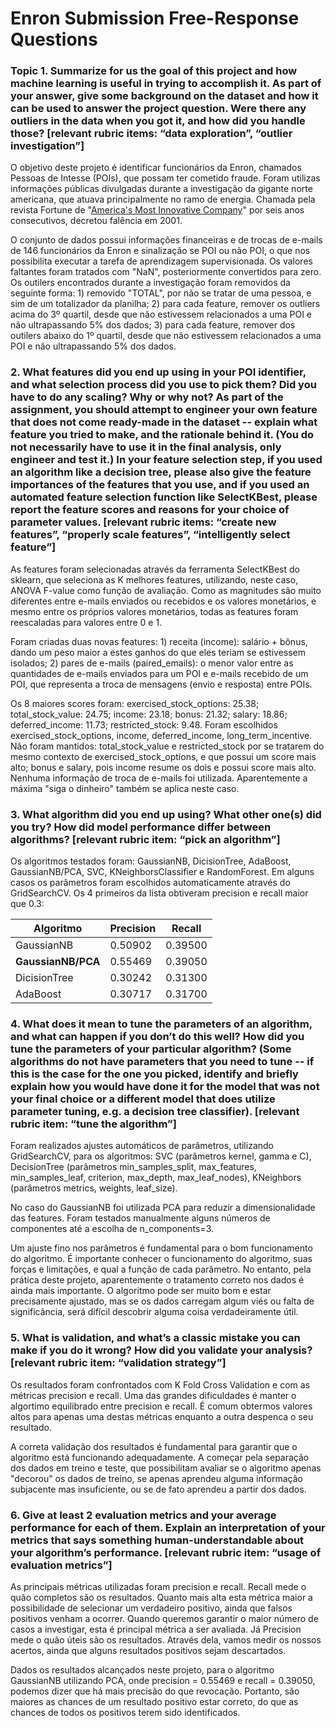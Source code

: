 # Enron Submission Free-Response Questions

### Topic 1. Summarize for us the goal of this project and how machine learning is useful in trying to accomplish it. As part of your answer, give some background on the dataset and how it can be used to answer the project question. Were there any outliers in the data when you got it, and how did you handle those?  [relevant rubric items: “data exploration”, “outlier investigation”]

O objetivo deste projeto é identificar funcionários da Enron, chamados Pessoas de Intesse (POIs), que possam ter cometido fraude. Foram utilizas informações públicas divulgadas durante a investigação da gigante norte americana, que atuava principalmente no ramo de energia. Chamada pela revista Fortune de "[America's Most Innovative Company](https://en.wikipedia.org/wiki/Enron)" por seis anos consecutivos, decretou falência em 2001.

O conjunto de dados possui informações financeiras e de trocas de e-mails de 146 funcionários da Enron e sinalização se POI ou não POI, o que nos possibilita executar a tarefa de aprendizagem supervisionada. Os valores faltantes foram tratados com "NaN", posteriormente convertidos para zero. Os outilers encontrados durante a investigação foram removidos da seguinte forma: 1) removido "TOTAL", por não se tratar de uma pessoa, e sim de um totalizador da planilha; 2) para cada feature, remover os outliers acima do 3º quartil, desde que não estivessem relacionados a uma POI e não ultrapassando 5% dos dados; 3) para cada feature, remover dos outilers abaixo do 1º quartil, desde que não estivessem relacionados a uma POI e não ultrapassando 5% dos dados.

### 2. What features did you end up using in your POI identifier, and what selection process did you use to pick them? Did you have to do any scaling? Why or why not? As part of the assignment, you should attempt to engineer your own feature that does not come ready-made in the dataset -- explain what feature you tried to make, and the rationale behind it. (You do not necessarily have to use it in the final analysis, only engineer and test it.) In your feature selection step, if you used an algorithm like a decision tree, please also give the feature importances of the features that you use, and if you used an automated feature selection function like SelectKBest, please report the feature scores and reasons for your choice of parameter values.  [relevant rubric items: “create new features”, “properly scale features”, “intelligently select feature”]

As features foram selecionadas através da ferramenta SelectKBest do sklearn, que seleciona as K melhores features, utilizando, neste caso, ANOVA F-value como função de avaliação. Como as magnitudes são muito diferentes entre e-mails enviados ou recebidos e os valores monetários, e mesmo entre os próprios valores monetários, todas as features foram reescaladas para valores entre 0 e 1. 

Foram criadas duas novas features: 1) receita (income): salário + bônus, dando um peso maior a estes ganhos do que eles teriam se estivessem isolados; 2) pares de e-mails (paired_emails): o menor valor entre as quantidades de e-mails enviados para um POI e e-mails recebido de um POI, que representa a troca de mensagens (envio e resposta) entre POIs.

Os 8 maiores scores foram: exercised_stock_options: 25.38; total_stock_value: 24.75; income: 23.18; bonus: 21.32; salary: 18.86; deferred_income: 11.73; restricted_stock: 9.48. Foram escolhidos exercised_stock_options, income, deferred_income, long_term_incentive. Não foram mantidos: total_stock_value e restricted_stock por se tratarem do mesmo contexto de exercised_stock_options, e que possui um score mais alto; bonus e salary, pois income resume os dois e possui score mais alto. Nenhuma informação de troca de e-mails foi utilizada. Aparentemente a máxima "siga o dinheiro" também se aplica neste caso.

### 3. What algorithm did you end up using? What other one(s) did you try? How did model performance differ between algorithms?  [relevant rubric item: “pick an algorithm”]

Os algoritmos testados foram: GaussianNB, DicisionTree, AdaBoost, GaussianNB/PCA, SVC, KNeighborsClassifier e RandomForest. Em alguns casos os parâmetros foram escolhidos automaticamente através do GridSearchCV. Os 4 primeiros da lista obtiveram precision e recall maior que 0.3:

|Algoritmo                |Precision|Recall |
|-------------------------|---------|-------|
|GaussianNB               |0.50902	|0.39500|
|**GaussianNB/PCA**       |0.55469	|0.39050|
|DicisionTree             |0.30242	|0.31300|
|AdaBoost                 |0.30717	|0.31700|

### 4. What does it mean to tune the parameters of an algorithm, and what can happen if you don’t do this well?  How did you tune the parameters of your particular algorithm? (Some algorithms do not have parameters that you need to tune -- if this is the case for the one you picked, identify and briefly explain how you would have done it for the model that was not your final choice or a different model that does utilize parameter tuning, e.g. a decision tree classifier).  [relevant rubric item: “tune the algorithm”]

Foram realizados ajustes automáticos de parâmetros, utilizando GridSearchCV, para os algoritmos: SVC (parâmetros kernel, gamma e C), DecisionTree (parâmetros min_samples_split, max_features, min_samples_leaf, criterion, max_depth, max_leaf_nodes), KNeighbors (parâmetros metrics, weights, leaf_size).

No caso do GaussianNB foi utilizada PCA para reduzir a dimensionalidade das features. Foram testados manualmente alguns números de componentes até a escolha de n_components=3.

Um ajuste fino nos parâmetros é fundamental para o bom funcionamento do algoritmo. É importante conhecer o funcionamento do algoritmo, suas forças e limitações, e qual a função de cada parâmetro. No entanto, pela prática deste projeto, aparentemente o tratamento correto nos dados é ainda mais importante. O algoritmo pode ser muito bom e estar precisamente ajustado, mas se os dados carregam algum viés ou falta de significância, será difícil descobrir alguma coisa verdadeiramente útil. 

### 5. What is validation, and what’s a classic mistake you can make if you do it wrong? How did you validate your analysis?  [relevant rubric item: “validation strategy”]

Os resultados foram confrontados com K Fold Cross Validation e com as métricas precision e recall. Uma das grandes dificuldades é manter o algortimo equilibrado entre precision e recall. É comum obtermos valores altos para apenas uma destas métricas enquanto a outra despenca o seu resultado.

A correta validação dos resultados é fundamental para garantir que o algoritmo está funcionando adequadamente. A começar pela separação dos dados em treino e teste, que possibilitam avaliar se o algoritmo apenas "decorou" os dados de treino, se apenas aprendeu alguma informação subjacente mas insuficiente, ou se de fato aprendeu a partir dos dados.

### 6. Give at least 2 evaluation metrics and your average performance for each of them.  Explain an interpretation of your metrics that says something human-understandable about your algorithm’s performance. [relevant rubric item: “usage of evaluation metrics”]

As principais métricas utilizadas foram precision e recall. Recall mede o quão completos são os resultados. Quanto mais alta esta métrica maior a possibilidade de selecionar um verdadeiro positivo, ainda que falsos positivos venham a ocorrer. Quando queremos garantir o maior número de casos a investigar, esta é principal métrica a ser avaliada. Já Precision mede o quão úteis são os resultados. Através dela, vamos medir os nossos acertos, ainda que alguns resultados positivos sejam descartados. 

Dados os resultados alcançados neste projeto, para o algoritmo GaussianNB utilizando PCA, onde precision = 0.55469	 e recall = 0.39050, podemos dizer que há mais precisão do que revocação. Portanto, são maiores as chances de um resultado positivo estar correto, do que as chances de todos os positivos terem sido identificados.